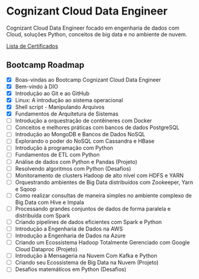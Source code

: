# Cognizant Cloud Data Engineer
Cognizant Cloud Data Engineer focado em engenharia de dados com Cloud, soluções Python, conceitos de big data e no ambiente de nuvem.

[Lista de Certificados](https://github.com/MyDevSaga/Cognizant_Bootcamp/tree/master/certificados "Certificados")

## Bootcamp Roadmap
- [x] Boas-vindas ao Bootcamp Cognizant Cloud Data Engineer
- [x] Bem-vindo à DIO
- [x] Introdução ao Git e ao GitHub
- [x] Linux: A introdução ao sistema operacional
- [x] Shell script - Manipulando Arquivos
- [x] Fundamentos de Arquitetura de Sistemas
- [ ] Introdução a orquestração de contêineres com Docker
- [ ] Conceitos e melhores práticas com bancos de dados PostgreSQL
- [ ] Introdução ao MongoDB e Bancos de Dados NoSQL
- [ ] Explorando o poder do NoSQL com Cassandra e HBase
- [ ] Introdução à programação com Python
- [ ] Fundamentos de ETL com Python
- [ ] Análise de dados com Python e Pandas (Projeto)
- [ ] Resolvendo algoritmos com Python (Desafios)
- [ ] Monitoramento de clusters Hadoop de alto nível com HDFS e YARN
- [ ] Orquestrando ambientes de Big Data distribuídos com Zookeeper, Yarn e Sqoop
- [ ] Como realizar consultas de maneira simples no ambiente complexo de Big Data com Hive e Impala
- [ ] Processando grandes conjuntos de dados de forma paralela e distribuída com Spark
- [ ] Criando pipelines de dados eficientes com Spark e Python
- [ ] Introdução a Engenharia de Dados na AWS
- [ ] Introdução a Engenharia de Dados na Azure
- [ ] Criando um Ecossistema Hadoop Totalmente Gerenciado com Google Cloud Dataproc (Projeto)
- [ ] Introdução à Mensageria na Nuvem Com Kafka e Python
- [ ] Criando seu Ecossistema de Big Data na Nuvem (Projeto)
- [ ] Desafios matemáticos em Python (Desafios)
